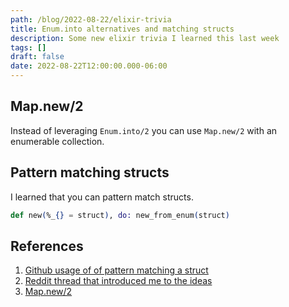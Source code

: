 ```yaml
---
path: /blog/2022-08-22/elixir-trivia
title: Enum.into alternatives and matching structs
description: Some new elixir trivia I learned this last week
tags: []
draft: false
date: 2022-08-22T12:00:00.000-06:00
---
```


## Map.new/2

Instead of leveraging `Enum.into/2` you can use `Map.new/2` with an enumerable collection.

## Pattern matching structs

I learned that you can pattern match structs.

```elixir
def new(%_{} = struct), do: new_from_enum(struct)
```

## References

[reddit]: https://reddit.com/r/elixir/comments/wr186u/mapnew2_is_objectively_superior/
[gh]: https://github.com/elixir-lang/elixir/blob/7e4fbe657dbf9c3e19e3d2bd6c17cc6d724b4710/lib/elixir/lib/map.ex#L195
[docs]: https://hexdocs.pm/elixir/1.13.4/Map.html#new/2

1. [Github usage of of pattern matching a struct][gh]
1. [Reddit thread that introduced me to the ideas][reddit]
1. [Map.new/2][docs]

